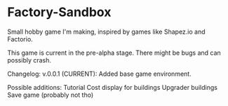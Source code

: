 # Factory-Sandbox
Small hobby game I'm making, inspired by games like Shapez.io and Factorio.

This game is current in the pre-alpha stage. There might be bugs and can possibly crash.

Changelog:
v.0.0.1 (CURRENT): Added base game environment.

Possible additions:
Tutorial
Cost display for buildings
Upgrader buildings
Save game (probably not tho)

